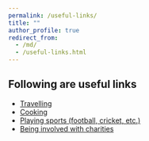 ```yaml
---
permalink: /useful-links/
title: ""
author_profile: true
redirect_from: 
  - /md/
  - /useful-links.html
---
```

<h2>Following are useful links</h2>
<ul>
  <li><a href="#"/>Travelling</li>
  <li><a href="#"/>Cooking</li>
  <li>Playing sports (football, cricket, etc.)</li>
  <li>Being involved with charities</li>
</ul>
